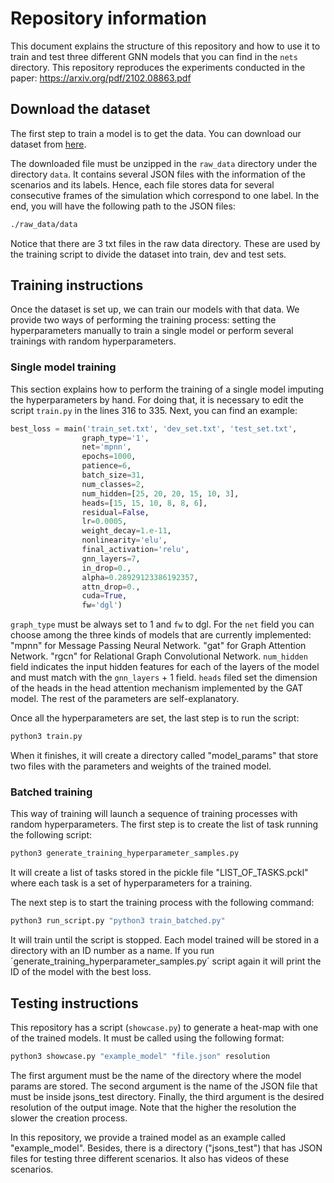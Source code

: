 # Repository information
This document explains the structure of this repository and how to use it to train and test three different GNN models that you can find in the `nets` directory. 
This repository reproduces the experiments conducted in the paper: https://arxiv.org/pdf/2102.08863.pdf

## Download the dataset
The first step to train a model is to get the data.
You can download our dataset from [here](http://gnns4hri.org/data.zip). 

The downloaded file must be unzipped in the `raw_data` directory under the directory `data`.
It contains several JSON files with the information of the scenarios and its labels. 
Hence, each file stores data for several consecutive frames of the simulation which correspond to one label.
In the end, you will have the following path to the JSON files:

```bash
./raw_data/data
```
Notice that there are 3 txt files in the raw data directory. 
These are used by the training script to divide the dataset into train, dev and test sets.

## Training instructions
Once the dataset is set up, we can train our models with that data. 
We provide two ways of performing the training process: setting the hyperparameters manually to train a single model or perform several trainings with random hyperparameters.

### Single model training
This section explains how to perform the training of a single model imputing the hyperparameters by hand.
For doing that, it is necessary to edit the script `train.py` in the lines 316 to 335.
Next, you can find an example:

```python
best_loss = main('train_set.txt', 'dev_set.txt', 'test_set.txt',
                graph_type='1',
                net='mpnn',
                epochs=1000,
                patience=6,
                batch_size=31,
                num_classes=2,
                num_hidden=[25, 20, 20, 15, 10, 3],
                heads=[15, 15, 10, 8, 8, 6],
                residual=False,
                lr=0.0005,
                weight_decay=1.e-11,
                nonlinearity='elu',
                final_activation='relu',
                gnn_layers=7,
                in_drop=0.,
                alpha=0.28929123386192357,
                attn_drop=0.,
                cuda=True,
                fw='dgl')
```
`graph_type` must be always set to 1 and `fw` to dgl.
For the `net` field you can choose among the three kinds of models that are currently implemented:
"mpnn" for Message Passing Neural Network.
"gat" for Graph Attention Network.
"rgcn" for Relational Graph Convolutional Network.
`num_hidden` field indicates the input hidden features for each of the layers of the model and must match with the `gnn_layers` + 1 field.
`heads` filed set the dimension of the heads in the head attention mechanism implemented by the GAT model.
The rest of the parameters are self-explanatory.

Once all the hyperparameters are set, the last step is to run the script:
```bash
python3 train.py
```

When it finishes, it will create a directory called "model_params" that store two files with the parameters and weights of the trained model.

### Batched training
This way of training will launch a sequence of training processes with random hyperparameters.
The first step is to create the list of task running the following script:

```bash
python3 generate_training_hyperparameter_samples.py
```
It will create a list of tasks stored in the pickle file "LIST_OF_TASKS.pckl" where each task is a set of hyperparameters for a training.

The next step is to start the training process with the following command:

```bash
python3 run_script.py "python3 train_batched.py"
```
It will train until the script is stopped. 
Each model trained will be stored in a directory with an ID number as a name.
If you run ´generate_training_hyperparameter_samples.py´ script again it will print the ID of the model with the best loss.

## Testing instructions
This repository has a script (`showcase.py`) to generate a heat-map with one of the trained models.
It must be called using the following format:

```bash
python3 showcase.py "example_model" "file.json" resolution
```
The first argument must be the name of the directory where the model params are stored.
The second argument is the name of the JSON file that must be inside jsons_test directory.
Finally, the third argument is the desired resolution of the output image. 
Note that the higher the resolution the slower the creation process.

In this repository, we provide a trained model as an example called "example_model".
Besides, there is a directory ("jsons_test") that has JSON files for testing three different scenarios.
It also has videos of these scenarios.

